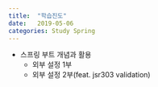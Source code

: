 ```yaml
---
title:  "학습진도"
date:   2019-05-06
categories: Study Spring
---
```

* 스프링 부트 개념과 활용
	* 외부 설정 1부
	* 외부 설정 2부(feat. jsr303 validation)
	
